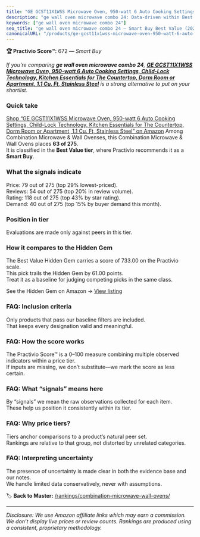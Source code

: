 ```yaml
---
title: "GE GCST11X1WSS Microwave Oven, 950-watt 6 Auto Cooking Settings, Child-Lock Technology, Kitchen Essentials for The Countertop, Dorm Room or Apartment, 1.1 Cu. Ft, Stainless Steel"
description: "ge wall oven microwave combo 24: Data-driven within Best Value ranking using the Practivio Score™. Positioned by quality, value, demand, findability, momentum."
keywords: ["ge wall oven microwave combo 24"]
seo_title: "ge wall oven microwave combo 24 — Smart Buy Best Value (2025)"
canonicalURL: "/products/ge-gcst11x1wss-microwave-oven-950-watt-6-auto-cooking-settings-child-lock-technology-kitchen-essentials-for-the-countertop-dorm-room-or-apartment-11-cu-ft-stainless-steel-B0D294XFNX/"
---
```


**🏆 Practivio Score™:** 672 — _Smart Buy_


*If you're comparing **ge wall oven microwave combo 24**, **[GE GCST11X1WSS Microwave Oven, 950-watt 6 Auto Cooking Settings, Child-Lock Technology, Kitchen Essentials for The Countertop, Dorm Room or Apartment, 1.1 Cu. Ft, Stainless Steel](https://www.amazon.com/dp/B0D294XFNX?tag=practivio-20)** is a strong alternative to put on your shortlist.*
### Quick take
[Shop “GE GCST11X1WSS Microwave Oven, 950-watt 6 Auto Cooking Settings, Child-Lock Technology, Kitchen Essentials for The Countertop, Dorm Room or Apartment, 1.1 Cu. Ft, Stainless Steel” on Amazon](https://www.amazon.com/dp/B0D294XFNX?tag=practivio-20)
Among Combination Microwave & Wall Ovenses, this Combination Microwave & Wall Ovens places **63 of 275**.  
It is classified in the **Best Value tier**, where Practivio recommends it as a **Smart Buy**.

### What the signals indicate
Price: 79 out of 275 (top 29% lowest-priced).  
Reviews: 54 out of 275 (top 20% in review volume).  
Rating: 118 out of 275 (top 43% by star rating).  
Demand: 40 out of 275 (top 15% by buyer demand this month).

### Position in tier
Evaluations are made only against peers in this tier.

### How it compares to the Hidden Gem
The Best Value Hidden Gem carries a score of 733.00 on the Practivio scale.  
This pick trails the Hidden Gem by 61.00 points.  
Treat it as a baseline for judging competing picks in the same class.  

See the Hidden Gem on Amazon → [View listing](https://www.amazon.com/dp/B0DY11H2PJ?tag=practivio-20)

### FAQ: Inclusion criteria
Only products that pass our baseline filters are included.  
That keeps every designation valid and meaningful.

### FAQ: How the score works
The Practivio Score™ is a 0–100 measure combining multiple observed indicators within a price tier.  
If inputs are missing, we don’t substitute—we mark the score as less certain.

### FAQ: What “signals” means here
By “signals” we mean the raw observations collected for each item.  
These help us position it consistently within its tier.

### FAQ: Why price tiers?
Tiers anchor comparisons to a product’s natural peer set.  
Rankings are relative to that group, not distorted by unrelated categories.

### FAQ: Interpreting uncertainty
The presence of uncertainty is made clear in both the evidence base and our notes.  
We handle limited data conservatively, never with assumptions.


🏷️ **Back to Master:** [/rankings/combination-microwave-wall-ovens/](/rankings/combination-microwave-wall-ovens/)

---
_Disclosure: We use Amazon affiliate links which may earn a commission. We don’t display live prices or review counts. Rankings are produced using a consistent, proprietary methodology._
